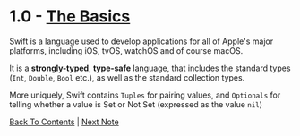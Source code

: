 # 1.0 - [The Basics](https://developer.apple.com/library/content/documentation/Swift/Conceptual/Swift_Programming_Language/TheBasics.html)
Swift is a language used to develop applications for all of Apple's major platforms, including iOS, tvOS, watchOS and of course macOS.

It is a **strongly-typed**, **type-safe** language, that includes the standard types (`Int`, `Double`, `Bool` etc.), as well as the standard collection types.

More uniquely, Swift contains `Tuples` for pairing values, and `Optionals` for telling whether a value is Set or Not Set (expressed as the value `nil`)

[Back To Contents](https://github.com/Firanus/swift-language-guide-notes) |  [Next Note](../master/1%20-%20The%20Basics/1.0%20-%20The%20Basics.md)